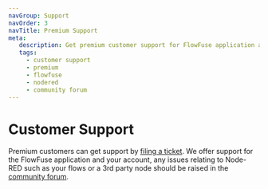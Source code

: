 ```yaml
---
navGroup: Support
navOrder: 3
navTitle: Premium Support
meta:
   description: Get premium customer support for FlowFuse application and account-related issues by filing a ticket.
   tags:
     - customer support
     - premium
     - flowfuse
     - nodered
     - community forum
---
```

# Customer Support

Premium customers can get support by [filing a ticket](/support). We offer
support for the FlowFuse application and your account, any issues relating to
Node-RED such as your flows or a 3rd party node should be raised in the
[community forum](https://community.FlowFuse.com).